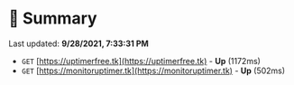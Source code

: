 # 📖 Summary
Last updated: **9/28/2021, 7:33:31 PM**

- `GET` [https://uptimerfree.tk](https://uptimerfree.tk) - **Up** (1172ms)
- `GET` [https://monitoruptimer.tk](https://monitoruptimer.tk) - **Up** (502ms)
